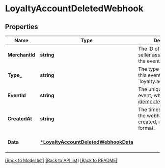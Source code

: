 # LoyaltyAccountDeletedWebhook

## Properties

 Name           | Type                                                                         | Description                                                                                                                                             | Notes                        
----------------|------------------------------------------------------------------------------|---------------------------------------------------------------------------------------------------------------------------------------------------------|------------------------------
 **MerchantId** | **string**                                                                   | The ID of the Square seller associated with the event.                                                                                                  | [optional] [default to null] 
 **Type_**      | **string**                                                                   | The type of event. For this event, the value is &#x60;loyalty.account.deleted&#x60;.                                                                    | [optional] [default to null] 
 **EventId**    | **string**                                                                   | The unique ID for the event, which is used for [idempotency support](https://developer.squareup.com/docs/webhooks/step4manage#webhooks-best-practices). | [optional] [default to null] 
 **CreatedAt**  | **string**                                                                   | The timestamp of when the webhook event was created, in RFC 3339 format.                                                                                | [optional] [default to null] 
 **Data**       | [***LoyaltyAccountDeletedWebhookData**](LoyaltyAccountDeletedWebhookData.md) |                                                                                                                                                         | [optional] [default to null] 

[[Back to Model list]](../README.md#documentation-for-models) [[Back to API list]](../README.md#documentation-for-api-endpoints) [[Back to README]](../README.md)

